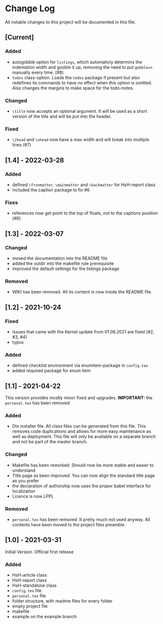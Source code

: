 # Change Log

All notable changes to this project will be documented in this file.


## [Current]

### Added

- autogobble option for `listings`, which automaticly determins the indentation width and gooble it up, removing the need to put `gobble=n` manually
  every time. (#8)
- `todos` class-option. Loads the `todos` package if present but also redefines its commands to have no effect when this option is omitted. Also
  changes the margins to make space for the todo-notes.

### Changed

- `\title` now accepts an optional argument. It will be used as a short version of the title and will be put into the header.

### Fixed

- `\ihead` and `\ohead` now have a max width and will break into multiple lines (#7)


## [1.4] - 2022-03-28

### Added

- defined `\fronmatter`, `\mainmatter` and `\backmatter` for HsH-report class
- included the caption package to fix #6

### Fixes

- references now get point to the top of floats, not to the captions position (#6)


## [1.3] - 2022-03-07

### Changed

- moved the documentation into the README file
- added the outdir into the makefile rule prerequisite
- improved the default settings for the listings package

### Removed

- WIKI has been removed. All its content is now inside the README file.


## [1.2] - 2021-10-24

### Fixed

- Issues that came with the Kernel update from 01.06.2021 are fixed (#2, #3, #4)
- typos

### Added

- defined checklist environment via enumitem-package in `config.tex`
- added required package for enum item


## [1.1] - 2021-04-22

This version provides mostly minor fixed and upgrades.
**IMPORTANT:** the `personal.tex` has been removed

### Added

- Dtx installer file. All class files can be generated from this file. This removes code duplications and allows for more easy maintenance as well as
  deployment. This file will only be available on a separate branch and not be part of the master branch.

### Changed

- Makefile has been reworked. Should now be more stable and easier to understand
- Title page as been improved. You can now align the standard title page as you prefer
- the declaration of authorship now uses the proper babel interface for localization
- Licence is now LPPL

### Removed

- `personal.tex` has been removed. It pretty much not used anyway. All contents have been moved to the project files preamble.


## [1.0] - 2021-03-31

Initial Version. Official first release

### Added

- HsH-article class
- HsH-report class
- HsH-standalone class
- `config.tex` file
- `personal.tex` file
- folder structure, with readme files for every folder
- empty project file
- makefile
- example on the example branch
